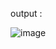 




output :

![image](https://github.com/user-attachments/assets/757059a2-0b1a-4b7a-aff5-5b1a5b10ac11)
